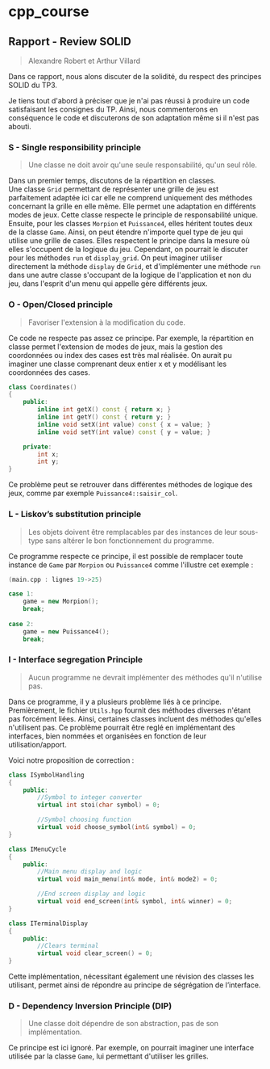 # cpp_course

## Rapport - Review SOLID

> Alexandre Robert et Arthur Villard

Dans ce rapport, nous alons discuter de la solidité, du respect des principes SOLID du TP3.

Je tiens tout d'abord à préciser que je n'ai pas réussi à produire un code satisfaisant les consignes du TP. Ainsi, nous commenterons en conséquence le code et discuterons de son adaptation même si il n'est pas abouti.

### S - Single responsibility principle

> Une classe ne doit avoir qu'une seule responsabilité, qu'un seul rôle.

Dans un premier temps, discutons de la répartition en classes.  
Une classe ```Grid``` permettant de représenter une grille de jeu est parfaitement adaptée ici car elle ne comprend uniquement des méthodes concernant la grille en elle même. Elle permet une adaptation en différents modes de jeux. Cette classe respecte le principle de responsabilité unique.  
Ensuite, pour les classes ```Morpion``` et ```Puissance4```, elles héritent toutes deux de la classe ```Game```. Ainsi, on peut étendre n'importe quel type de jeu qui utilise une grille de cases. Elles respectent le principe dans la mesure où elles s'occupent de la logique du jeu. Cependant, on pourrait le discuter pour les méthodes ```run``` et ```display_grid```. On peut imaginer utiliser directement la méthode ```display``` de ```Grid```, et d'implémenter une méthode ```run``` dans une autre classe s'occupant de la logique de l'application et non du jeu, dans l'esprit d'un menu qui appelle gère différents jeux.  

### O - Open/Closed principle

> Favoriser l'extension à la modification du code.

Ce code ne respecte pas assez ce principe. Par exemple, la répartition en classe permet l'extension de modes de jeux, mais la gestion des coordonnées ou index des cases est très mal réalisée. On aurait pu imaginer une classe comprenant deux entier x et y modélisant les coordonnées des cases. 

```cpp
class Coordinates()
{
	public:
		inline int getX() const { return x; }
		inline int getY() const { return y; }
		inline void setX(int value) const { x = value; }
		inline void setY(int value) const { y = value; }

	private:
		int x;
		int y;
}
```

Ce problème peut se retrouver dans différentes méthodes de logique des jeux, comme par exemple ```Puissance4::saisir_col```.  

### L - Liskov’s substitution principle

> Les objets doivent être remplacables par des instances de leur sous-type sans altérer le bon fonctionnement du programme.

Ce programme respecte ce principe, il est possible de remplacer toute instance de ```Game``` par ```Morpion``` ou ```Puissance4``` comme l'illustre cet exemple :

```cpp
(main.cpp : lignes 19->25)

case 1:
	game = new Morpion();
	break;
			
case 2:
	game = new Puissance4();
	break;
```

### I - Interface segregation Principle

> Aucun programme ne devrait implémenter des méthodes qu'il n'utilise pas.

Dans ce programme, il y a plusieurs problème liés à ce principe. Premièrement, le fichier ```Utils.hpp``` fournit des méthodes diverses n'étant pas forcément liées. Ainsi, certaines classes incluent des méthodes qu'elles n'utilisent pas. Ce problème pourrait être reglé en implémentant des interfaces, bien nommées et organisées en fonction de leur utilisation/apport.

Voici notre proposition de correction :

```cpp
class ISymbolHandling
{
	public:
		//Symbol to integer converter
		virtual int stoi(char symbol) = 0;

		//Symbol choosing function
		virtual void choose_symbol(int& symbol) = 0;
}

class IMenuCycle
{
	public:
		//Main menu display and logic
		virtual void main_menu(int& mode, int& mode2) = 0;

		//End screen display and logic
		virtual void end_screen(int& symbol, int& winner) = 0;
}

class ITerminalDisplay
{
	public:
		//Clears terminal
		virtual void clear_screen() = 0;
}
```

Cette implémentation, nécessitant également une révision des classes les utilisant, permet ainsi de répondre au principe de ségrégation de l’interface.

### D - Dependency Inversion Principle (DIP)

> Une classe doit dépendre de son abstraction, pas de son implémentation.

Ce principe est ici ignoré. Par exemple, on pourrait imaginer une interface utilisée par la classe ```Game```, lui permettant d'utiliser les grilles.